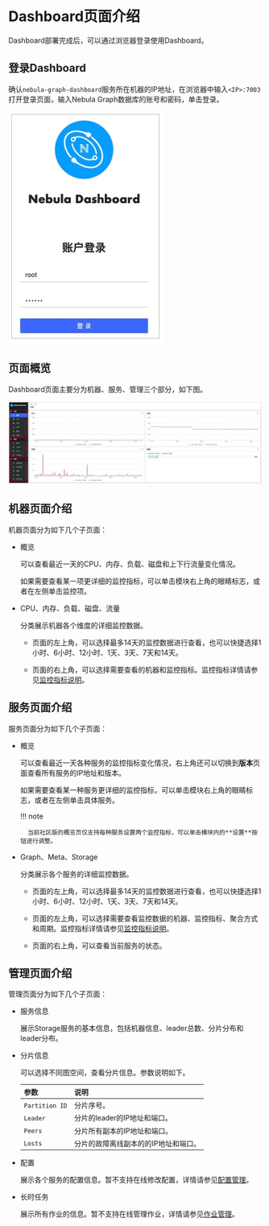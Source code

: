 # Dashboard页面介绍

Dashboard部署完成后，可以通过浏览器登录使用Dashboard。

## 登录Dashboard

确认`nebula-graph-dashboard`服务所在机器的IP地址，在浏览器中输入`<IP>:7003`打开登录页面，输入Nebula Graph数据库的账号和密码，单击登录。

![登录页面](login.png)

## 页面概览

Dashboard页面主要分为机器、服务、管理三个部分，如下图。

![页面概览](overview.png)

## 机器页面介绍

机器页面分为如下几个子页面：

- 概览
  
  可以查看最近一天的CPU、内存、负载、磁盘和上下行流量变化情况。

  如果需要查看某一项更详细的监控指标，可以单击模块右上角的眼睛标志，或者在左侧单击监控项。

- CPU、内存、负载、磁盘、流量
  
  分类展示机器各个维度的详细监控数据。
  
  - 页面的左上角，可以选择最多14天的监控数据进行查看，也可以快捷选择1小时、6小时、12小时、1天、3天、7天和14天。

  - 页面的右上角，可以选择需要查看的机器和监控指标。监控指标详情请参见[监控指标说明](6.monitor-parameter.md)。

## 服务页面介绍

服务页面分为如下几个子页面：

- 概览

  可以查看最近一天各种服务的监控指标变化情况，右上角还可以切换到**版本**页面查看所有服务的IP地址和版本。
  
  如果需要查看某一种服务更详细的监控指标，可以单击模块右上角的眼睛标志，或者在左侧单击具体服务。

  !!! note

        当前社区版的概览页仅支持每种服务设置两个监控指标，可以单击模块内的**设置**按钮进行调整。

- Graph、Meta、Storage

  分类展示各个服务的详细监控数据。

  - 页面的左上角，可以选择最多14天的监控数据进行查看，也可以快捷选择1小时、6小时、12小时、1天、3天、7天和14天。

  - 页面的左上角，可以选择需要查看监控数据的机器、监控指标、聚合方式和周期。监控指标详情请参见[监控指标说明](6.monitor-parameter.md)。

  - 页面的右上角，可以查看当前服务的状态。

## 管理页面介绍

管理页面分为如下几个子页面：

- 服务信息

  展示Storage服务的基本信息，包括机器信息、leader总数、分片分布和leader分布。

- 分片信息

  可以选择不同图空间，查看分片信息。参数说明如下。

  |参数|说明|
  |:---|:---|
  |`Partition ID`|分片序号。|
  |`Leader`|分片的leader的IP地址和端口。|
  |`Peers`|分片所有副本的IP地址和端口。|
  |`Losts`|分片的故障离线副本的的IP地址和端口。|

- 配置
  
  展示各个服务的配置信息。暂不支持在线修改配置，详情请参见[配置管理](../5.configurations-and-logs/1.configurations/1.configurations.md)。

- 长时任务

  展示所有作业的信息。暂不支持在线管理作业，详情请参见[作业管理](../3.ngql-guide/18.operation-and-maintenance-statements/4.job-statements.md)。